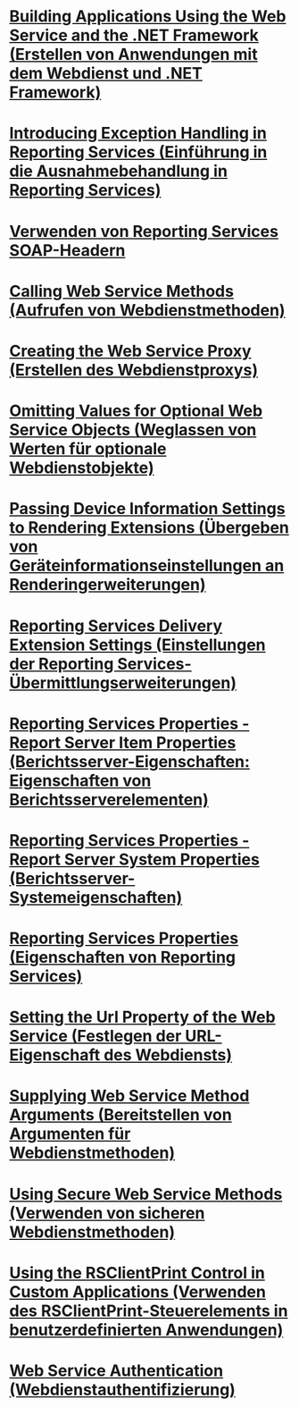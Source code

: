 # [Building Applications Using the Web Service and the .NET Framework (Erstellen von Anwendungen mit dem Webdienst und .NET Framework)](building-applications-using-the-web-service-and-the-net-framework.md)

# [Introducing Exception Handling in Reporting Services (Einführung in die Ausnahmebehandlung in Reporting Services)](../../report-server-web-service-net-framework-exception-handling/introducing-exception-handling-in-reporting-services.md?toc=%2fsql%2freporting-services%2freport-server-web-service-net-framework-exception-handling%2ftoc.json)
# [Verwenden von Reporting Services SOAP-Headern](../../report-server-web-service-net-framework-soap-headers/using-reporting-services-soap-headers.md?toc=%2fsql%2freporting-services%2freport-server-web-service-net-framework-soap-headers%2ftoc.json)

# [Calling Web Service Methods (Aufrufen von Webdienstmethoden)](calling-web-service-methods.md)
# [Creating the Web Service Proxy (Erstellen des Webdienstproxys)](creating-the-web-service-proxy.md)
# [Omitting Values for Optional Web Service Objects (Weglassen von Werten für optionale Webdienstobjekte)](omitting-values-for-optional-web-service-objects.md)
# [Passing Device Information Settings to Rendering Extensions (Übergeben von Geräteinformationseinstellungen an Renderingerweiterungen)](passing-device-information-settings-to-rendering-extensions.md)
# [Reporting Services Delivery Extension Settings (Einstellungen der Reporting Services-Übermittlungserweiterungen)](reporting-services-delivery-extension-settings.md)
# [Reporting Services Properties - Report Server Item Properties (Berichtsserver-Eigenschaften: Eigenschaften von Berichtsserverelementen)](reporting-services-properties-report-server-item-properties.md)
# [Reporting Services Properties - Report Server System Properties (Berichtsserver-Systemeigenschaften)](reporting-services-properties-report-server-system-properties.md)
# [Reporting Services Properties (Eigenschaften von Reporting Services)](reporting-services-properties.md)
# [Setting the Url Property of the Web Service (Festlegen der URL-Eigenschaft des Webdiensts)](setting-the-url-property-of-the-web-service.md)
# [Supplying Web Service Method Arguments (Bereitstellen von Argumenten für Webdienstmethoden)](supplying-web-service-method-arguments.md)
# [Using Secure Web Service Methods (Verwenden von sicheren Webdienstmethoden)](using-secure-web-service-methods.md)
# [Using the RSClientPrint Control in Custom Applications (Verwenden des RSClientPrint-Steuerelements in benutzerdefinierten Anwendungen)](using-the-rsclientprint-control-in-custom-applications.md)
# [Web Service Authentication (Webdienstauthentifizierung)](web-service-authentication.md)
